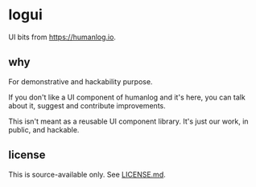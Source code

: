 # logui

UI bits from https://humanlog.io.

## why

For demonstrative and hackability purpose.

If you don't like a UI component of humanlog and it's here, you can talk about it, suggest and contribute improvements.

This isn't meant as a reusable UI component library. It's just our work, in public, and hackable.

## license

This is source-available only. See [LICENSE.md](./LICENSE.md).
